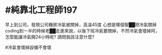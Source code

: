 # #純靠北工程師197



早上到公司，發現公司機房冷氣被關掉，高溫45度
心想是哪個智██把冷氣關掉
coding到一半的時候老██走進來說，以後下班冷氣要關掉，不然冷氣會壞掉阿，怎麼能讓冷氣開24小時呢?
請問我該注意什麼?


#冷氣會壞掉設備不會壞
